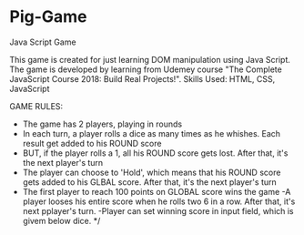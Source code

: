 # Pig-Game
Java Script Game

This game is created for just learning DOM manipulation using Java Script. The game is developed by learning from Udemey course "The Complete JavaScript Course 2018: Build Real Projects!".
Skills Used: HTML, CSS, JavaScript

GAME RULES:

- The game has 2 players, playing in rounds
- In each turn, a player rolls a dice as many times as he whishes. Each result get added to his ROUND score
- BUT, if the player rolls a 1, all his ROUND score gets lost. After that, it's the next player's turn
- The player can choose to 'Hold', which means that his ROUND score gets added to his GLBAL score. After that, it's the next player's turn
- The first player to reach 100 points on GLOBAL score wins the game
-A player looses his entire score when he rolls two 6 in a row. After that, it's next pplayer's turn.
-Player can set winning score in input field, which is givem below dice. 
*/

